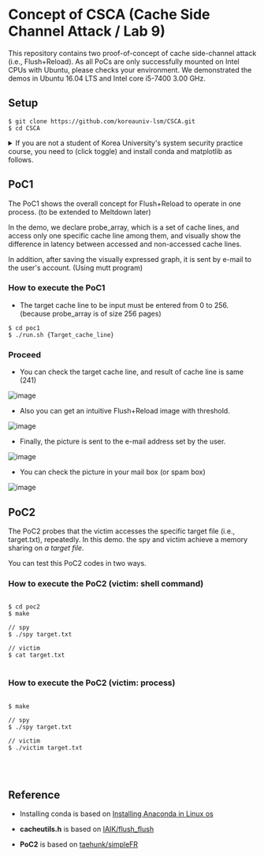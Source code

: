 # Concept of CSCA (Cache Side Channel Attack / Lab 9)
This repository contains two proof-of-concept of cache side-channel attack (i.e., Flush+Reload). 
As all PoCs are only successfully mounted on Intel CPUs with Ubuntu, please checks your environment.
We demonstrated the demos in Ubuntu 16.04 LTS and Intel core i5-7400 3.00 GHz.

## Setup
```
$ git clone https://github.com/koreauniv-lsm/CSCA.git
$ cd CSCA
```

<details>
  <summary>
     If you are not a student of Korea University's system security practice course, you need to (click toggle) and install conda and matplotlib as follows. 
  </summary>
  <div markdown="1">
    
    
    $ wget https://repo.anaconda.com/archive/Anaconda3-2019.10-Linux-x86_64.sh
    $ bash Anaconda3-2019.10-Linux-x86_64.sh
    $ source ~/.bashrc
    $ conda create --name name-of-virtual-env
    $ conda activate name-of-virtual-env
    $ conda install matplotlib
    
  </div>
</details>
    


## PoC1

The PoC1 shows the overall concept for Flush+Reload to operate in one process. (to be extended to Meltdown later)

In the demo, we declare probe_array, which is a set of cache lines, and access only one specific cache line among them, and visually show the difference in latency between accessed and non-accessed cache lines.

In addition, after saving the visually expressed graph, it is sent by e-mail to the user's account. (Using mutt program)

### How to execute the PoC1 
* The target cache line to be input must be entered from 0 to 256. (because probe_array is of size 256 pages) 
```
$ cd poc1
$ ./run.sh {Target_cache_line}
```

### Proceed
* You can check the target cache line, and result of cache line is same (241) 

![image](https://user-images.githubusercontent.com/98804474/152308189-176ff781-cbb3-4720-bb2b-5e8afe12d3f2.png)

* Also you can get an intuitive Flush+Reload image with threshold.

![image](https://user-images.githubusercontent.com/98804474/152308520-71a71cf2-831f-489d-82d8-5718986f7ac4.png)

* Finally, the picture is sent to the e-mail address set by the user.

![image](https://user-images.githubusercontent.com/67637935/152310245-c699406a-94d5-4250-9c81-48fdfc904e1a.png)

* You can check the picture in your mail box (or spam box)

![image](https://user-images.githubusercontent.com/98804474/152309177-d1e9f889-a12b-4294-b915-99841c607571.png)



## PoC2

The PoC2 probes that the victim accesses the specific target file (i.e., target.txt), repeatedly.
In this demo. the spy and victim achieve a memory sharing on *a target file*.

You can test this PoC2 codes in two ways.

### How to execute the PoC2 (victim: shell command)
<pre>
<code>
$ cd poc2
$ make

// spy
$ ./spy target.txt

// victim
$ cat target.txt
</code>
</pre>

### How to execute the PoC2 (victim: process)
<pre>
<code>
$ make

// spy
$ ./spy target.txt

// victim
$ ./victim target.txt
</code>
</pre>

<br>


## Reference

* Installing conda is based on [Installing Anaconda in Linux os][link]

[link]: https://outoftheblackbox.site/linux-%EB%A6%AC%EB%88%85%EC%8A%A4%EC%97%90-%EC%95%84%EB%82%98%EC%BD%98%EB%8B%A4-%EC%84%A4%EC%B9%98/

* **cacheutils.h** is based on [IAIK/flush_flush][iaikff]

[iaikff]: https://github.com/IAIK/flush_flush

* **PoC2** is based on [taehunk/simpleFR][simpleFR]

[simpleFR]: https://github.com/taehunk/simpleFR
